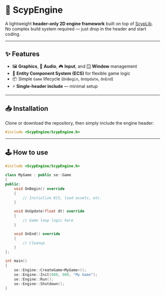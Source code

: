 # 🚀 ScypEngine

A lightweight **header-only 2D engine framework** built on top of [ScypLib](https://github.com/youruser/ScypLib).  
No complex build system required — just drop in the header and start coding.

---

## ✨ Features
- 🖼️ **Graphics**, 🎵 **Audio**, 🎮 **Input**, and 🪟 **Window** management
- 🧩 **Entity Component System (ECS)** for flexible game logic
- 📦 Simple `Game` lifecycle (`OnBegin`, `OnUpdate`, `OnEnd`)
- ⚡ **Single-header include** — minimal setup

---

## 📥 Installation

Clone or download the repository, then simply include the engine header:

```cpp
#include <ScypEngine/ScypEngine.h>
```
---
## 🕹️ How to use
```cpp
#include <ScypEngine/ScypEngine.h>

class MyGame : public se::Game
{
public:
    void OnBegin() override
    {
        // Initialize ECS, load assets, etc.
    }

    void OnUpdate(float dt) override
    {
        // Game loop logic here
    }

    void OnEnd() override
    {
        // Cleanup
    }
};

int main()
{
    se::Engine::CreateGame<MyGame>();
    se::Engine::Init(600, 800, "My Game");
    se::Engine::Run();
    se::Engine::Shutdown();
}
```
